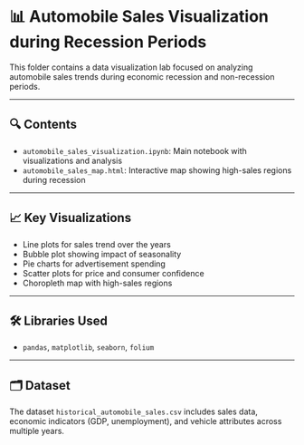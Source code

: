 # 📊 Automobile Sales Visualization during Recession Periods

This folder contains a data visualization lab focused on analyzing automobile sales trends during economic recession and non-recession periods.

---

## 🔍 Contents

- `automobile_sales_visualization.ipynb`: Main notebook with visualizations and analysis
- `automobile_sales_map.html`: Interactive map showing high-sales regions during recession

---

## 📈 Key Visualizations

- Line plots for sales trend over the years
- Bubble plot showing impact of seasonality
- Pie charts for advertisement spending
- Scatter plots for price and consumer confidence
- Choropleth map with high-sales regions

---

## 🛠️ Libraries Used

- `pandas`, `matplotlib`, `seaborn`, `folium`

---

## 🗂️ Dataset

The dataset `historical_automobile_sales.csv` includes sales data, economic indicators (GDP, unemployment), and vehicle attributes across multiple years.
